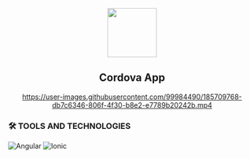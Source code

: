 <div align="center">
  <a href="https://github.com/arotsh/CordovaApp">
    <img src="./resources/icon.png" width="100" height="100">
  </a>
<h2 align="center">Cordova App</h2>


https://user-images.githubusercontent.com/99984490/185709768-db7c6346-806f-4f30-b8e2-e7789b20242b.mp4

</div>


### 🛠 TOOLS AND TECHNOLOGIES
![Angular](https://img.shields.io/badge/angular-%23DD0031.svg?style=for-the-badge&logo=angular&logoColor=white)
![Ionic](https://img.shields.io/badge/Ionic-%233880FF.svg?style=for-the-badge&logo=Ionic&logoColor=white)
